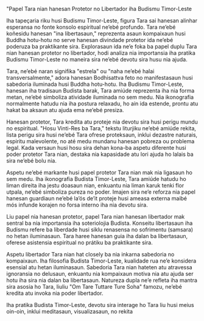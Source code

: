 "Papel Tara nian hanesan Protetor no Libertador iha Budismu Timor-Leste

Iha tapeçaria riku husi Budismu Timor-Leste, figura Tara sai hanesan alinhar esperansa no fonte konsolo espiritual ne’ebé profundo. Tara ne’ebé koñesidu hanesan "ina libertasaun," reprezenta asaun kompaixaun husi Buddha hotu-hotu no serve hanesan divindade protetor ida ne’ebé poderuza ba praktikante sira. Explorasaun ida ne’e foka ba papel duplu Tara nian hanesan protetor no libertador, hodi analiza nia importansia iha pratika Budismu Timor-Leste no maneira sira ne’ebé devotu sira husu nia ajuda.

Tara, ne’ebé naran signifika "estrela" ou "naha ne’ebé halai transversalmente," adora hanesan Bodhisattva feto no manifestasaun husi sabedoria iluminada husi Buddha hotu-hotu. Iha Budismu Timor-Leste, hanesan iha tradisaun Budista barak, Tara amiúde reprezenta iha nia forma metan, ne’ebé simboliza atividade iluminada no sem medu. Nia ikonografia normalmente hatudu nia iha postura relaxadu, ho ain ida estende, prontu atu hakat ba aksaun atu ajuda ema ne’ebé presiza.

Hanesan protetor, Tara kredita atu proteje nia devotu sira husi perigu mundu no espiritual. "Hosu Vinti-Res ba Tara," tekstu liturjiku ne’ebé amiúde rekita, lista perigu sira husi ne’ebé Tara ofrese proteksaun, inklui dezastre naturais, espiritu malevolente, no até medu mundanu hanesan pobreza ou problema legal. Kada versaun husi hosu sira dehan kona-ba aspetu diferente husi poder protetor Tara nian, destaka nia kapasidade atu lori ajuda ho lalais ba sira ne’ebé bolu nia.

Aspetu ne’ebé markante husi papel protetor Tara nian mak nia ligasaun ho sem medu. Iha ikonografia Budista Timor-Leste, Tara amiúde hatudu ho liman direita iha jestu doasaun nian, enkuantu nia liman karuk tenki flor utpala, ne’ebé simboliza pureza no poder. Imajen sira ne’e reforza nia papel hanesan guardiaun ne’ebé la’ós de’it proteje husi ameasa externa maibé mós infunde korajen no forsa interno iha nia devotu sira.

Liu papel nia hanesan protetor, papel Tara nian hanesan libertador mak sentral ba nia importansia iha soteriolojia Budista. Konseitu libertasaun iha Budismu refere ba liberdade husi siklu renasensa no sofrimentu (samsara) no hetan iluminasaun. Tara haree hanesan guia iha dalan ba libertasaun, oferese asistensia espiritual no prátiku ba praktikante sira.

Aspetu libertador Tara nian hat closely ba nia inkarna sabedoria no kompaixaun. Iha filosofia Budista Timor-Leste, kualidade rua ne’e konsidera esensial atu hetan iluminasaun. Sabedoria Tara nian hateten atu atravessa ignoransia no delusaun, enkuantu nia kompaixaun motiva nia atu ajuda ser hotu iha sira nia dalan ba libertasaun. Natureza dupla ne’e refleta iha mantra sira asosia ho Tara, liuliu "Om Tare Tuttare Ture Soha" famozu, ne’ebé kredita atu invoka nia poder libertador.

Iha pratika Budista Timor-Leste, devotu sira interage ho Tara liu husi meius oin-oin, inklui meditasaun, visualizasaun, no rekita